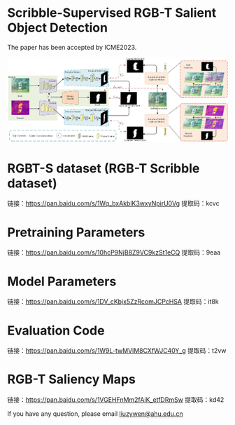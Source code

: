 # Scribble-Supervised RGB-T Salient Object Detection
The paper has been accepted by ICME2023.

![Main](main.jpg)

# RGBT-S dataset (RGB-T Scribble dataset)
链接：https://pan.baidu.com/s/1Wq_bxAkblK3wxyNpirU0Vg 
提取码：kcvc 






# Pretraining Parameters
链接：https://pan.baidu.com/s/10hcP9NjB8Z9VC9kzSt1eCQ 
提取码：9eaa 

# Model Parameters
链接：https://pan.baidu.com/s/1DV_cKbjx5ZzRcomJCPcHSA 
提取码：it8k 

# Evaluation Code
链接：https://pan.baidu.com/s/1W9L-twMVlM8CXfWJC40Y_g 
提取码：t2vw 

# RGB-T Saliency Maps
链接：https://pan.baidu.com/s/1VGEHFnMm2fAiK_etfDRmSw 
提取码：kd42 

If you have any question, please email  liuzywen@ahu.edu.cn
